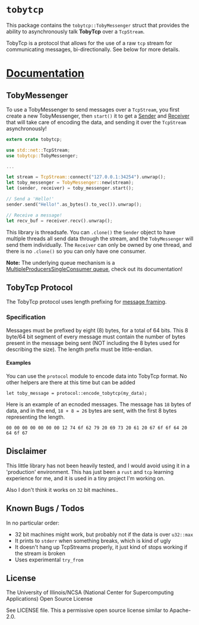# `tobytcp`

This package contains the `tobytcp::TobyMessenger` struct that provides the ability to asynchronously talk **TobyTcp** over a `TcpStream`.

TobyTcp is a protocol that allows for the use of a raw `tcp` stream for communicating messages, bi-directionally. See below for more details.

# [Documentation](https://docs.rs/tobytcp/0.8.0/tobytcp/)

## TobyMessenger
To use a TobyMessenger to send messages over a `TcpStream`, you first create a new TobyMessenger, then `start()` it to get a [Sender](https://doc.rust-lang.org/std/sync/mpsc/struct.Sender.html) and [Receiver](https://doc.rust-lang.org/std/sync/mpsc/struct.Receiver.html) that will take care of encoding the data, and sending it over the `TcpStream` asynchronously!

```rust
extern crate tobytcp;

use std::net::TcpStream;
use tobytcp::TobyMessenger;

...

let stream = TcpStream::connect("127.0.0.1:34254").unwrap();
let toby_messenger = TobyMessenger::new(stream);
let (sender, receiver) = toby_messenger.start();

// Send a 'Hello!'
sender.send("Hello!".as_bytes().to_vec()).unwrap();

// Receive a message!
let recv_buf = receiver.recv().unwrap();
```

This library is threadsafe. You can `.clone()` the `Sender` object to have multiple threads all send data through the stream, and the `TobyMessenger` will send them individually. The `Receiver` can only be owned by one thread, and there is no `.clone()` so you can only have one consumer. 

**Note:** The underlying queue mechanism is a [MultipleProducersSingleConsumer queue](https://doc.rust-lang.org/std/sync/mpsc/index.html), check out its documentation!

## TobyTcp Protocol

The TobyTcp protocol uses length prefixing for [message framing](https://blog.stephencleary.com/2009/04/message-framing.html). 

### Specification
Messages must be prefixed by eight (8) bytes, for a total of 64 bits. This 8 byte/64 bit segment of every message must contain the number of bytes present in the message being sent (NOT including the 8 bytes used for describing the size). The length prefix must be little-endian.

#### Examples
You can use the `protocol` module to encode data into TobyTcp format. No other helpers are there at this time but can be added
```
let toby_message = protocol::encode_tobytcp(my_data);
```

Here is an example of an ecnoded messages. The message has `18` bytes of data, and in the end, `18 + 8 = 26` bytes are sent, with the first 8 bytes representing the length.
```
00 00 00 00 00 00 00 12 74 6f 62 79 20 69 73 20 61 20 67 6f 6f 64 20 64 6f 67
```

## Disclaimer
This little library has not been heavily tested, and I would avoid using it in a 'production' environment. This has just been a `rust` and `tcp` learning experience for me, and it is used in a tiny project I'm working on.

Also I don't think it works on `32` bit machines..

## Known Bugs / Todos
In no particular order:
- 32 bit machines might work, but probably not if the data is over `u32::max`
- It prints to `stderr` when something breaks, which is kind of ugly
- It doesn't hang up TcpStreams properly, it just kind of stops working if the stream is broken
- Uses experimental `try_from`

## License
The University of Illinois/NCSA (National Center for Supercomputing Applications) Open Source License

See LICENSE file. This a permissive open source license similar to Apache-2.0.